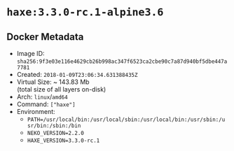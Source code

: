 # `haxe:3.3.0-rc.1-alpine3.6`

## Docker Metadata

- Image ID: `sha256:9f3e03e116e4629cb26b998ac347f6523ca2cbe90c7a87d940bf5dbe447a7781`
- Created: `2018-01-09T23:06:34.631388435Z`
- Virtual Size: ~ 143.83 Mb  
  (total size of all layers on-disk)
- Arch: `linux`/`amd64`
- Command: `["haxe"]`
- Environment:
  - `PATH=/usr/local/bin:/usr/local/sbin:/usr/local/bin:/usr/sbin:/usr/bin:/sbin:/bin`
  - `NEKO_VERSION=2.2.0`
  - `HAXE_VERSION=3.3.0-rc.1`
